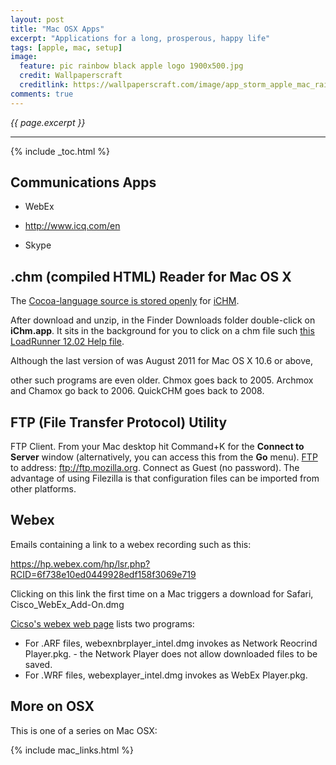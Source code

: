 ```yaml
---
layout: post
title: "Mac OSX Apps"
excerpt: "Applications for a long, prosperous, happy life"
tags: [apple, mac, setup]
image:
  feature: pic rainbow black apple logo 1900x500.jpg
  credit: Wallpaperscraft
  creditlink: https://wallpaperscraft.com/image/app_storm_apple_mac_rainbow_stripes_horizontal_8063_1920x1080.jpg
comments: true
---
```

<i>{{ page.excerpt }}</i>
<hr />

{% include _toc.html %}

<a id="ComAppz"></a>

## Communications Apps

* WebEx

* http://www.icq.com/en

* Skype




<a id="chm_files"></a>

## .chm (compiled HTML) Reader for Mac OS X

The <a target="_blank" href="https://code.google.com/p/ichm/">
Cocoa-language source is stored openly</a>
for
<a target="_blank" href="http://www.macupdate.com/app/mac/28171/ichm">
iCHM</a>.

After download and unzip, in the Finder Downloads folder double-click on
<strong>iChm.app</strong>. 
It sits in the background for you to click on a chm file such
<a target="_blank" href="http://wilsonmar.com/LR/1202/help/Help.chm">
this LoadRunner 12.02 Help file</a>.

Although the last version of
was August 2011 for Mac OS X 10.6 or above,

other such programs are even older.
Chmox goes back to 2005.
Archmox and Chamox go back to 2006.
QuickCHM goes back to 2008.


<a id="FTPz"></a>

## FTP (File Transfer Protocol) Utility

FTP Client.
From your Mac desktop hit Command+K for the <strong>Connect to Server</strong> window 
(alternatively, you can access this from the <strong>Go</strong> menu).
<a target="_blank" href="http://osxdaily.com/2011/02/07/ftp-from-mac/">
FTP</a> to address: ftp://ftp.mozilla.org. Connect as Guest (no password).
The advantage of using Filezilla is that configuration files can be imported from
other platforms.



<a id="Webexz"></a>

## Webex

Emails containing a link to a webex recording such as this:

https://hp.webex.com/hp/lsr.php?RCID=6f738e10ed0449928edf158f3069e719

Clicking on this link the first time on a Mac triggers a download for Safari,
Cisco_WebEx_Add-On.dmg

<a target="_blank" href="http://www.webex.com/play-webex-recording.html">
Cicso's webex web page</a> lists two programs:

<ul>
<li> For .ARF files, webexnbrplayer_intel.dmg invokes as Network Reocrind Player.pkg.
- the Network Player does not allow downloaded files to be saved.</li>

<li> For .WRF files, webexplayer_intel.dmg invokes as WebEx Player.pkg.</li>
</ul>



## More on OSX

This is one of a series on Mac OSX:

{% include mac_links.html %}
